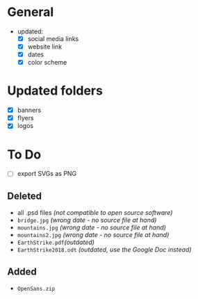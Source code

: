 # General
- updated:
    - [x] social media links
    - [x] website link
    - [x] dates
    - [x] color scheme
# Updated folders
- [x] banners
- [x] flyers
- [x] logos
# To Do
- [ ] export SVGs as PNG
## Deleted
- all .psd files *(not compatible to open source software)*
- `bridge.jpg` *(wrong date - no source file at hand)*
- `mountains.jpg` *(wrong date - no source file at hand)*
- `mountains2.jpg` *(wrong date - no source file at hand)*
- `EarthStrike.pdf`*(outdated)*
- `EarthStrike2018.odt` *(outdated, use the Google Doc instead)*
## Added
- `OpenSans.zip`
